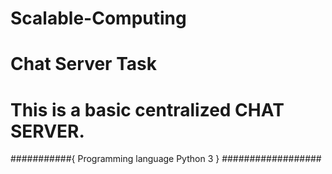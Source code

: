 # Scalable-Computing
# Chat Server Task
# This is a basic centralized CHAT SERVER.
###########{ Programming language Python 3 } ##################
